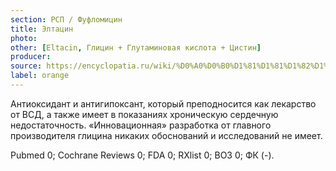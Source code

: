 ```yaml
---
section: РСП / Фуфломицин
title: Элтацин
photo:
other: [Eltacin, Глицин + Глутаминовая кислота + Цистин]
producer:
source: https://encyclopatia.ru/wiki/%D0%A0%D0%B0%D1%81%D1%81%D1%82%D1%80%D0%B5%D0%BB%D1%8C%D0%BD%D1%8B%D0%B9_%D1%81%D0%BF%D0%B8%D1%81%D0%BE%D0%BA_%D0%BF%D1%80%D0%B5%D0%BF%D0%B0%D1%80%D0%B0%D1%82%D0%BE%D0%B2
label: orange
---
```


Антиоксидант и антигипоксант, который преподносится как лекарство от ВСД, а также имеет в показаниях хроническую сердечную недостаточность. «Инновационная» разработка от главного производителя глицина никаких обоснований и исследований не имеет.

Pubmed 0; Cochrane Reviews 0; FDA 0; RXlist 0; ВОЗ 0; ФК (-).
